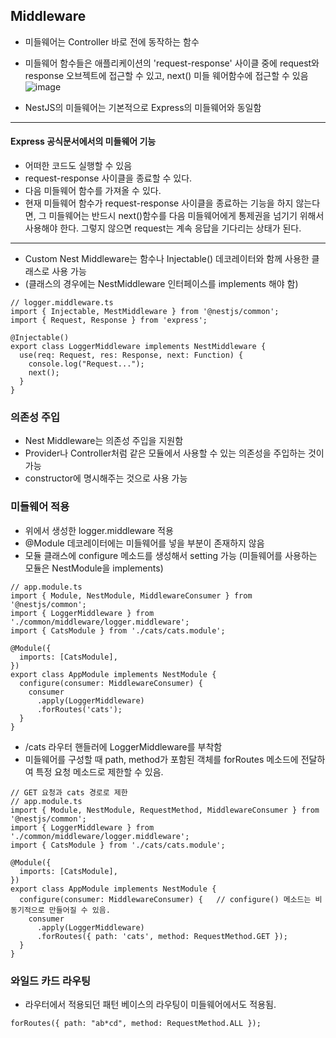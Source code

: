 ## Middleware
- 미들웨어는 Controller 바로 전에 동작하는 함수
- 미들웨어 함수들은 애플리케이션의 'request-response' 사이클 중에 request와 response 오브젝트에 접근할 수 있고, 
next() 미들 웨어함수에 접근할 수 있음
![image](https://user-images.githubusercontent.com/23697868/102843126-e333f080-444b-11eb-9a63-9ccf15991c8b.png)

- NestJS의 미들웨어는 기본적으로 Express의 미들웨어와 동일함
-----------------------------------------------------------------------------------------------------------
#### Express 공식문서에서의 미들웨어 기능
- 어떠한 코드도 실행할 수 있음
- request-response 사이클을 종료할 수 있다.
- 다음 미들웨어 함수를 가져올 수 있다.
- 현재 미들웨어 함수가 request-response 사이클을 종료하는 기능을 하지 않는다면, 그 미들웨어는 반드시 next()함수를 다음 미들웨어에게 통제권을 넘기기 위해서 사용해야 한다. 그렇지 않으면 request는 계속 응답을 기다리는 상태가 된다.
-------------------------------------------------------------------------------------------------------------

- Custom Nest Middleware는 함수나 Injectable() 데코레이터와 함께 사용한 클래스로 사용 가능
- (클래스의 경우에는 NestMiddleware 인터페이스를 implements 해야 함)
``` JS
// logger.middleware.ts
import { Injectable, MestMiddleware } from '@nestjs/common';
import { Request, Response } from 'express';

@Injectable()
export class LoggerMiddleware implements NestMiddleware {
  use(req: Request, res: Response, next: Function) {
    console.log("Request...");
    next();
  }
}
```

### 의존성 주입
- Nest Middleware는 의존성 주입을 지원함
- Provider나 Controller처럼 같은 모듈에서 사용할 수 있는 의존성을 주입하는 것이 가능
- constructor에 명시해주는 것으로 사용 가능

### 미들웨어 적용
- 위에서 생성한 logger.middleware 적용
- @Module 데코레이터에는 미들웨어를 넣을 부분이 존재하지 않음
- 모듈 클래스에 configure 메소드를 생성해서 setting 가능 (미들웨어를 사용하는 모듈은 NestModule을 implements)
``` JS
// app.module.ts
import { Module, NestModule, MiddlewareConsumer } from '@nestjs/common';
import { LoggerMiddleware } from './common/middleware/logger.middleware';
import { CatsModule } from './cats/cats.module';

@Module({
  imports: [CatsModule],
})
export class AppModule implements NestModule {
  configure(consumer: MiddlewareConsumer) {
    consumer
      .apply(LoggerMiddleware)
      .forRoutes('cats');
  }
}
```
- /cats 라우터 핸들러에 LoggerMiddleware를 부착함
- 미들웨어를 구성할 때 path, method가 포함된 객체를 forRoutes 메소드에 전달하여 특정 요청 메소드로 제한할 수 있음.
``` JS
// GET 요청과 cats 경로로 제한
// app.module.ts
import { Module, NestModule, RequestMethod, MiddlewareConsumer } from '@nestjs/common';
import { LoggerMiddleware } from './common/middleware/logger.middleware';
import { CatsModule } from './cats/cats.module';

@Module({
  imports: [CatsModule],
})
export class AppModule implements NestModule {
  configure(consumer: MiddlewareConsumer) {   // configure() 메소드는 비동기적으로 만들어질 수 있음.
    consumer
      .apply(LoggerMiddleware)
      .forRoutes({ path: 'cats', method: RequestMethod.GET });
  }
}
```
### 와일드 카드 라우팅
- 라우터에서 적용되던 패턴 베이스의 라우팅이 미들웨어에서도 적용됨.
``` JS
forRoutes({ path: "ab*cd", method: RequestMethod.ALL });
```

